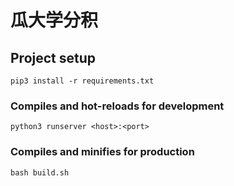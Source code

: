 # 瓜大学分积

## Project setup

```shell
pip3 install -r requirements.txt
```

### Compiles and hot-reloads for development

```shell
python3 runserver <host>:<port>
```

### Compiles and minifies for production

```
bash build.sh
```
